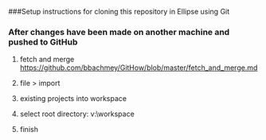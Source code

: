###Setup instructions for cloning this repository in Ellipse using Git


### After changes have been made on another machine and pushed to GitHub

1. fetch and merge  
https://github.com/bbachmey/GitHow/blob/master/fetch_and_merge.md

2. file > import
3. existing projects into workspace
4. select root directory: v:\workspace
5. finish
